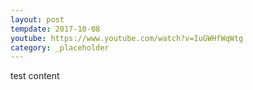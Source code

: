 ```yaml
---
layout: post
tempdate: 2017-10-08
youtube: https://www.youtube.com/watch?v=IuGWHfWqWtg
category: _placeholder
---
```

test content